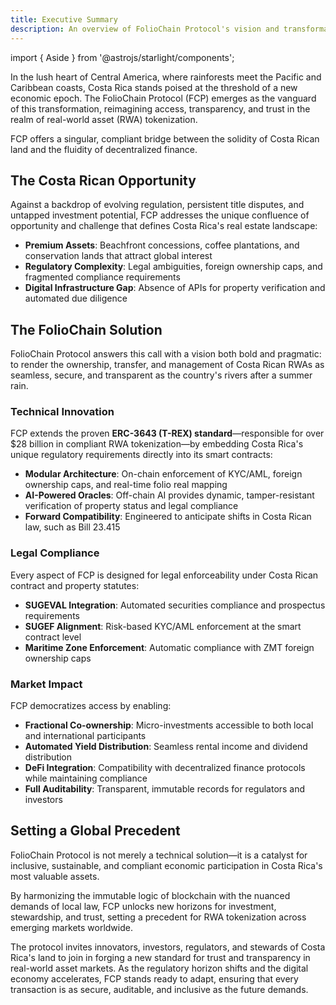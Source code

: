 ```yaml
---
title: Executive Summary
description: An overview of FolioChain Protocol's vision and transformative approach to Costa Rican real estate tokenization
---
```


import { Aside } from '@astrojs/starlight/components';

In the lush heart of Central America, where rainforests meet the Pacific and Caribbean coasts, Costa Rica stands poised at the threshold of a new economic epoch. The FolioChain Protocol (FCP) emerges as the vanguard of this transformation, reimagining access, transparency, and trust in the realm of real-world asset (RWA) tokenization.

<Aside type="note">
FCP offers a singular, compliant bridge between the solidity of Costa Rican land and the fluidity of decentralized finance.
</Aside>

## The Costa Rican Opportunity

Against a backdrop of evolving regulation, persistent title disputes, and untapped investment potential, FCP addresses the unique confluence of opportunity and challenge that defines Costa Rica's real estate landscape:

- **Premium Assets**: Beachfront concessions, coffee plantations, and conservation lands that attract global interest
- **Regulatory Complexity**: Legal ambiguities, foreign ownership caps, and fragmented compliance requirements
- **Digital Infrastructure Gap**: Absence of APIs for property verification and automated due diligence

## The FolioChain Solution

FolioChain Protocol answers this call with a vision both bold and pragmatic: to render the ownership, transfer, and management of Costa Rican RWAs as seamless, secure, and transparent as the country's rivers after a summer rain.

### Technical Innovation

FCP extends the proven **ERC-3643 (T-REX) standard**—responsible for over $28 billion in compliant RWA tokenization—by embedding Costa Rica's unique regulatory requirements directly into its smart contracts:

- **Modular Architecture**: On-chain enforcement of KYC/AML, foreign ownership caps, and real-time folio real mapping
- **AI-Powered Oracles**: Off-chain AI provides dynamic, tamper-resistant verification of property status and legal compliance
- **Forward Compatibility**: Engineered to anticipate shifts in Costa Rican law, such as Bill 23.415

### Legal Compliance

Every aspect of FCP is designed for legal enforceability under Costa Rican contract and property statutes:

- **SUGEVAL Integration**: Automated securities compliance and prospectus requirements
- **SUGEF Alignment**: Risk-based KYC/AML enforcement at the smart contract level
- **Maritime Zone Enforcement**: Automatic compliance with ZMT foreign ownership caps

### Market Impact

FCP democratizes access by enabling:

- **Fractional Co-ownership**: Micro-investments accessible to both local and international participants
- **Automated Yield Distribution**: Seamless rental income and dividend distribution
- **DeFi Integration**: Compatibility with decentralized finance protocols while maintaining compliance
- **Full Auditability**: Transparent, immutable records for regulators and investors

## Setting a Global Precedent

<Aside type="tip">
FolioChain Protocol is not merely a technical solution—it is a catalyst for inclusive, sustainable, and compliant economic participation in Costa Rica's most valuable assets.
</Aside>

By harmonizing the immutable logic of blockchain with the nuanced demands of local law, FCP unlocks new horizons for investment, stewardship, and trust, setting a precedent for RWA tokenization across emerging markets worldwide.

The protocol invites innovators, investors, regulators, and stewards of Costa Rica's land to join in forging a new standard for trust and transparency in real-world asset markets. As the regulatory horizon shifts and the digital economy accelerates, FCP stands ready to adapt, ensuring that every transaction is as secure, auditable, and inclusive as the future demands.